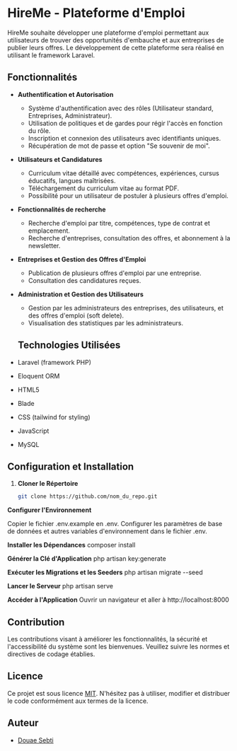 # HireMe - Plateforme d'Emploi

HireMe souhaite développer une plateforme d'emploi permettant aux utilisateurs de trouver des opportunités d'embauche et aux entreprises de publier leurs offres. Le développement de cette plateforme sera réalisé en utilisant le framework Laravel.

## Fonctionnalités

- **Authentification et Autorisation**
  - Système d'authentification avec des rôles (Utilisateur standard, Entreprises, Administrateur).
  - Utilisation de politiques et de gardes pour régir l'accès en fonction du rôle.
  - Inscription et connexion des utilisateurs avec identifiants uniques.
  - Récupération de mot de passe et option "Se souvenir de moi".

- **Utilisateurs et Candidatures**
  - Curriculum vitae détaillé avec compétences, expériences, cursus éducatifs, langues maîtrisées.
  - Téléchargement du curriculum vitae au format PDF.
  - Possibilité pour un utilisateur de postuler à plusieurs offres d'emploi.

- **Fonctionnalités de recherche**
  - Recherche d'emploi par titre, compétences, type de contrat et emplacement.
  - Recherche d'entreprises, consultation des offres, et abonnement à la newsletter.

- **Entreprises et Gestion des Offres d'Emploi**
  - Publication de plusieurs offres d'emploi par une entreprise.
  - Consultation des candidatures reçues.

- **Administration et Gestion des Utilisateurs**
  - Gestion par les administrateurs des entreprises, des utilisateurs, et des offres d'emploi (soft delete).
  - Visualisation des statistiques par les administrateurs.

  ## Technologies Utilisées

- Laravel (framework PHP)
- Eloquent ORM
- HTML5
- Blade
- CSS (tailwind for styling)
- JavaScript
- MySQL 

## Configuration et Installation

1. **Cloner le Répertoire**
   ```bash
   git clone https://github.com/nom_du_repo.git

**Configurer l'Environnement**

Copier le fichier .env.example en .env.
Configurer les paramètres de base de données et autres variables d'environnement dans le fichier .env.

**Installer les Dépendances**
composer install

**Générer la Clé d'Application**
php artisan key:generate

**Exécuter les Migrations et les Seeders**
php artisan migrate --seed

**Lancer le Serveur**
php artisan serve

**Accéder à l'Application**
Ouvrir un navigateur et aller à http://localhost:8000

  ## Contribution

  Les contributions visant à améliorer les fonctionnalités, la sécurité et l'accessibilité du système sont les bienvenues. Veuillez suivre les normes et directives de codage établies.

  ## Licence

  Ce projet est sous licence [MIT](LICENSE.md). N'hésitez pas à utiliser, modifier et distribuer le code conformément aux termes de la licence.

  ## Auteur

  - [Douae Sebti](https://github.com/Douaesb)


